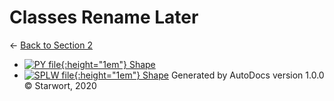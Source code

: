 # Classes Rename Later

← [Back to Section 2](..)

- [![PY file](https://img.icons8.com/windows/512/4a90e2/py.png){:height="1em"} Shape](shape.py)
- [![SPLW file](https://starwort.github.io/computer-science/icon-splw.png){:height="1em"} Shape](shape.splw)
Generated by AutoDocs version 1.0.0 © Starwort, 2020
